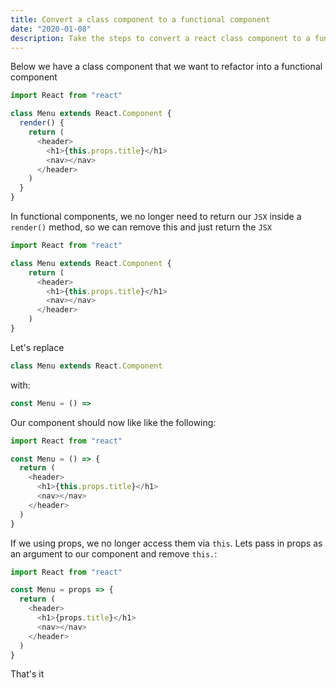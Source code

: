 ```yaml
---
title: Convert a class component to a functional component
date: "2020-01-08"
description: Take the steps to convert a react class component to a functional component
---
```


Below we have a class component that we want to refactor into a functional component

```js
import React from "react"

class Menu extends React.Component {
  render() {
    return (
      <header>
        <h1>{this.props.title}</h1>
        <nav></nav>
      </header>
    )
  }
}
```

In functional components, we no longer need to return our `JSX` inside a `render()` method, so we can remove this and just return the `JSX`

```js
import React from "react"

class Menu extends React.Component {
    return (
      <header>
        <h1>{this.props.title}</h1>
        <nav></nav>
      </header>
    )
}
```

Let's replace

```js
class Menu extends React.Component
```

with:

```js
const Menu = () =>
```

Our component should now like like the following:

```js
import React from "react"

const Menu = () => {
  return (
    <header>
      <h1>{this.props.title}</h1>
      <nav></nav>
    </header>
  )
}
```

If we using props, we no longer access them via `this`. Lets pass in props as an argument to our component and remove `this.`:

```js
import React from "react"

const Menu = props => {
  return (
    <header>
      <h1>{props.title}</h1>
      <nav></nav>
    </header>
  )
}
```

That's it
